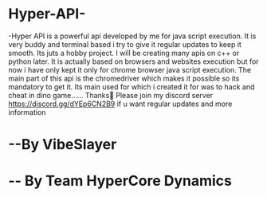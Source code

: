 # Hyper-API-
-Hyper API is a powerful api developed by me for java script execution. It is very buddy and terminal based i try to give it regular updates to keep it smooth. Its juts a hobby project.
I will be creating many apis on c++ or python later. It is actually based on browsers and websites execution but for now i have only kept it only for chrome browser java script execution. The main part of this api is the chromedriver which makes it possible so its mandatory to get it. Its main used for which i created it for was to hack and cheat in dino game...... Thanks👑
Please join my discord server https://discord.gg/dYEp6CN2B9 if u want regular updates and more information
# --By VibeSlayer
# -- By Team HyperCore Dynamics
